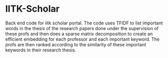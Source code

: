 # IITK-Scholar
Back end code for iitk scholar portal. 
The code uses TFIDF to list important words in the thesis of the research papers done under the supervision of these profs and then does a sparse matrix decomposition to create an efficient embedding for each professor and each important keyword.
The profs are then ranked according to the similarity of these important keywords in their research thesis.
